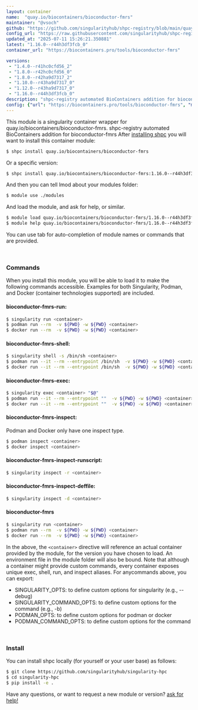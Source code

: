 ```yaml
---
layout: container
name:  "quay.io/biocontainers/bioconductor-fmrs"
maintainer: "@vsoch"
github: "https://github.com/singularityhub/shpc-registry/blob/main/quay.io/biocontainers/bioconductor-fmrs/container.yaml"
config_url: "https://raw.githubusercontent.com/singularityhub/shpc-registry/main/quay.io/biocontainers/bioconductor-fmrs/container.yaml"
updated_at: "2025-07-11 15:26:21.350881"
latest: "1.16.0--r44h3df3fcb_0"
container_url: "https://biocontainers.pro/tools/bioconductor-fmrs"

versions:
 - "1.4.0--r41hc0cfd56_2"
 - "1.8.0--r42hc0cfd56_0"
 - "1.8.0--r42ha9d7317_2"
 - "1.10.0--r43ha9d7317_0"
 - "1.12.0--r43ha9d7317_0"
 - "1.16.0--r44h3df3fcb_0"
description: "shpc-registry automated BioContainers addition for bioconductor-fmrs"
config: {"url": "https://biocontainers.pro/tools/bioconductor-fmrs", "maintainer": "@vsoch", "description": "shpc-registry automated BioContainers addition for bioconductor-fmrs", "latest": {"1.16.0--r44h3df3fcb_0": "sha256:b7e3da144b677b5a24a756157e152594f93f046384e18a5a85c68a53ca3149a3"}, "tags": {"1.4.0--r41hc0cfd56_2": "sha256:113a54545b22b3011f6993b95a83a51a0f73be167061f3c58a73bd031e959a43", "1.8.0--r42hc0cfd56_0": "sha256:8eb54bcba1b4d44b4d3c8701195e275cdac45c6188e154040274f0de5182ad0e", "1.8.0--r42ha9d7317_2": "sha256:710036a85c077bb8fba8bcb5db8a20bac4b791a191c8a9298a7a17ec23dd2cd9", "1.10.0--r43ha9d7317_0": "sha256:96d0f0e2ac1e957e59950219009c4caa9c29385b85c94a0ff71adb816936063d", "1.12.0--r43ha9d7317_0": "sha256:ce11e921791b8759494303bc2c347de4df3ea7373ea861388c8189974d82ef33", "1.16.0--r44h3df3fcb_0": "sha256:b7e3da144b677b5a24a756157e152594f93f046384e18a5a85c68a53ca3149a3"}, "docker": "quay.io/biocontainers/bioconductor-fmrs"}
---
```


This module is a singularity container wrapper for quay.io/biocontainers/bioconductor-fmrs.
shpc-registry automated BioContainers addition for bioconductor-fmrs
After [installing shpc](#install) you will want to install this container module:


```bash
$ shpc install quay.io/biocontainers/bioconductor-fmrs
```

Or a specific version:

```bash
$ shpc install quay.io/biocontainers/bioconductor-fmrs:1.16.0--r44h3df3fcb_0
```

And then you can tell lmod about your modules folder:

```bash
$ module use ./modules
```

And load the module, and ask for help, or similar.

```bash
$ module load quay.io/biocontainers/bioconductor-fmrs/1.16.0--r44h3df3fcb_0
$ module help quay.io/biocontainers/bioconductor-fmrs/1.16.0--r44h3df3fcb_0
```

You can use tab for auto-completion of module names or commands that are provided.

<br>

### Commands

When you install this module, you will be able to load it to make the following commands accessible.
Examples for both Singularity, Podman, and Docker (container technologies supported) are included.

#### bioconductor-fmrs-run:

```bash
$ singularity run <container>
$ podman run --rm  -v ${PWD} -w ${PWD} <container>
$ docker run --rm  -v ${PWD} -w ${PWD} <container>
```

#### bioconductor-fmrs-shell:

```bash
$ singularity shell -s /bin/sh <container>
$ podman run --it --rm --entrypoint /bin/sh  -v ${PWD} -w ${PWD} <container>
$ docker run --it --rm --entrypoint /bin/sh  -v ${PWD} -w ${PWD} <container>
```

#### bioconductor-fmrs-exec:

```bash
$ singularity exec <container> "$@"
$ podman run --it --rm --entrypoint ""  -v ${PWD} -w ${PWD} <container> "$@"
$ docker run --it --rm --entrypoint ""  -v ${PWD} -w ${PWD} <container> "$@"
```

#### bioconductor-fmrs-inspect:

Podman and Docker only have one inspect type.

```bash
$ podman inspect <container>
$ docker inspect <container>
```

#### bioconductor-fmrs-inspect-runscript:

```bash
$ singularity inspect -r <container>
```

#### bioconductor-fmrs-inspect-deffile:

```bash
$ singularity inspect -d <container>
```



#### bioconductor-fmrs

```bash
$ singularity run <container>
$ podman run --rm  -v ${PWD} -w ${PWD} <container>
$ docker run --rm  -v ${PWD} -w ${PWD} <container>
```


In the above, the `<container>` directive will reference an actual container provided
by the module, for the version you have chosen to load. An environment file in the
module folder will also be bound. Note that although a container
might provide custom commands, every container exposes unique exec, shell, run, and
inspect aliases. For anycommands above, you can export:

 - SINGULARITY_OPTS: to define custom options for singularity (e.g., --debug)
 - SINGULARITY_COMMAND_OPTS: to define custom options for the command (e.g., -b)
 - PODMAN_OPTS: to define custom options for podman or docker
 - PODMAN_COMMAND_OPTS: to define custom options for the command

<br>

### Install

You can install shpc locally (for yourself or your user base) as follows:

```bash
$ git clone https://github.com/singularityhub/singularity-hpc
$ cd singularity-hpc
$ pip install -e .
```

Have any questions, or want to request a new module or version? [ask for help!](https://github.com/singularityhub/singularity-hpc/issues)